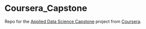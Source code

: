 # Coursera_Capstone

Repo for the [Applied Data Science Capstone](https://www.coursera.org/learn/applied-data-science-capstone/) project from [Coursera](https://www.coursera.org/).
